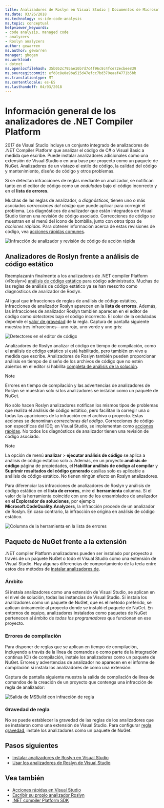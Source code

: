 ```yaml
---
title: Analizadores de Roslyn en Visual Studio | Documentos de Microsoft
ms.date: 03/26/2018
ms.technology: vs-ide-code-analysis
ms.topic: conceptual
helpviewer_keywords:
- code analysis, managed code
- analyzers
- Roslyn analyzers
author: gewarren
ms.author: gewarren
manager: ghogen
ms.workload:
- dotnet
ms.openlocfilehash: 35b052c795ae10b7d7c4f96c8c4fce72ecbee839
ms.sourcegitcommit: efd8c8e0a9ba515d47efcc7bd370eaaf4771b5bb
ms.translationtype: MT
ms.contentlocale: es-ES
ms.lasthandoff: 04/03/2018
---
```

# <a name="overview-of-net-compiler-platform-analyzers"></a>Información general de los analizadores de .NET Compiler Platform

2017 de Visual Studio incluye un conjunto integrado de analizadores de .NET Compiler Platform que analizar el código de C# o Visual Basic a medida que escribe. Puede instalar analizadores adicionales como una extensión de Visual Studio o en una base por proyecto como un paquete de NuGet. Analizadores de un vistazo el estilo de código, la calidad del código y mantenimiento, diseño de código y otros problemas.

Si se detectan infracciones de reglas mediante un analizador, se notifican tanto en el editor de código como un *onduladas* bajo el código incorrecto y en el **lista de errores**.

Muchas de las reglas de analizador, o *diagnósticos*, tienen uno o más asociados *correcciones del código* que puede aplicar para corregir el problema. Los diagnósticos de analizador que están integrados en Visual Studio tienen una revisión de código asociado. Correcciones de código se muestran en el menú del icono de bombilla, junto con otros tipos de *acciones rápidas*. Para obtener información acerca de estas revisiones de código, vea [acciones rápidas comunes](../ide/common-quick-actions.md).

![Infracción de analizador y revisión de código de acción rápida](../code-quality/media/built-in-analyzer-code-fix.png)

## <a name="roslyn-analyzers-vs-static-code-analysis"></a>Analizadores de Roslyn frente a análisis de código estático

Reemplazarán finalmente a los analizadores de .NET compiler Platform («Roslyn») [análisis de código estático](../code-quality/code-analysis-for-managed-code-overview.md) para código administrado. Muchas de las reglas de análisis de código estático ya se han reescrito como diagnósticos de analizador de Roslyn.

Al igual que infracciones de reglas de análisis de código estático, infracciones de analizador Roslyn aparecen en la **lista de errores**. Además, las infracciones de analizador Roslyn también aparecen en el editor de código como *detectores* bajo el código incorrecto. El color de la onduladas depende el [valor de gravedad](../code-quality/use-roslyn-analyzers.md#rule-severity) de la regla. Captura de pantalla siguiente muestra tres infracciones&mdash;uno rojo, uno verde y uno gris:

![Detectores en el editor de código](media/diagnostics-severity-colors.png)

Analizadores de Roslyn analizar el código en tiempo de compilación, como el análisis de código estático si está habilitado, pero también en vivo a medida que escribe. Analizadores de Roslyn también pueden proporcionar análisis en tiempo de diseño de los archivos de código que no estén abiertos en el editor si habilita [completa de análisis de la solución](../code-quality/how-to-enable-and-disable-full-solution-analysis-for-managed-code.md#to-toggle-full-solution-analysis).

> [!NOTE]
> Errores en tiempo de compilación y las advertencias de analizadores de Roslyn se muestran solo si los analizadores se instalan como un paquete de NuGet.

No sólo hacen Roslyn analizadores notifican los mismos tipos de problemas que realiza el análisis de código estático, pero facilitan la corregir una o todas las apariciones de la infracción en el archivo o proyecto. Estas acciones se denominan *correcciones del código*. Correcciones de código son específicas del IDE; en Visual Studio, se implementan como [acciones rápidas](../ide/quick-actions.md). No todos los diagnósticos de analizador tienen una revisión de código asociado.

> [!NOTE]
> La opción de menú **analizar** > **ejecutar análisis de código** se aplica a análisis de código estático solo a. Además, en un proyecto **análisis de código** página de propiedades, el **Habilitar análisis de código al compilar** y **Suprimir resultados del código generado** casillas solo es aplicable a análisis de código estático. No tienen ningún efecto en Roslyn analizadores.

Para diferenciar las infracciones de analizadores de Roslyn y análisis de código estático en el **lista de errores**, mire el **herramienta** columna. Si el valor de la herramienta coincide con uno de los ensamblados de analizador en **el Explorador de soluciones**, por ejemplo **Microsoft.CodeQuality.Analyzers**, la infracción procede de un analizador de Roslyn. En caso contrario, la infracción se origina en análisis de código estático.

![Columna de la herramienta en la lista de errores](media/code-analysis-tool-in-error-list.png)

## <a name="nuget-package-vs-extension"></a>Paquete de NuGet frente a la extensión

.NET compiler Platform analizadores pueden ser instalado por proyecto a través de un paquete NuGet o todo el Visual Studio como una extensión de Visual Studio. Hay algunas diferencias de comportamiento de la tecla entre estos dos métodos de [instalar analizadores de](../code-quality/install-roslyn-analyzers.md).

### <a name="scope"></a>Ámbito

Si instala analizadores como una extensión de Visual Studio, se aplican en el nivel de solución, todas las instancias de Visual Studio. Si instala los analizadores como un paquete de NuGet, que es el método preferido, se aplican únicamente al proyecto donde se instaló el paquete de NuGet. En entornos de equipo, analizadores instalados como paquetes de NuGet pertenecen al ámbito de *todos los programadores* que funcionan en ese proyecto.

### <a name="build-errors"></a>Errores de compilación

Para disponer de reglas que se aplican en tiempo de compilación, incluyendo a través de la línea de comandos o como parte de la integración continua (CI) de compilación, instale los analizadores como un paquete de NuGet. Errores y advertencias de analizador no aparecen en el informe de compilación si instala los analizadores de como una extensión.

Captura de pantalla siguiente muestra la salida de compilación de línea de comandos de la creación de un proyecto que contenga una infracción de regla de analizador:

![Salida de MSBuild con infracción de regla](media/command-line-build-analyzers.png)

### <a name="rule-severity"></a>Gravedad de regla

No se puede establecer la gravedad de las reglas de los analizadores que se instalaron como una extensión de Visual Studio. Para configurar [regla gravedad](../code-quality/use-roslyn-analyzers.md#rule-severity), instale los analizadores como un paquete de NuGet.

## <a name="next-steps"></a>Pasos siguientes

- [Instalar analizadores de Roslyn en Visual Studio](../code-quality/install-roslyn-analyzers.md)
- [Usar los analizadores de Roslyn de Visual Studio](../code-quality/use-roslyn-analyzers.md)

## <a name="see-also"></a>Vea también

- [Acciones rápidas en Visual Studio](../ide/quick-actions.md)
- [Escribir su propio analizador Roslyn](../extensibility/getting-started-with-roslyn-analyzers.md)
- [.NET compiler Platform SDK](/dotnet/csharp/roslyn-sdk/)